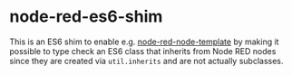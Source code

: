 # node-red-es6-shim

This is an ES6 shim to enable e.g.
[node-red-node-template](https://github.com/yostinso/node-red-node-template)
by making it possible to type check an ES6 class that inherits from Node RED
nodes since they are created via `util.inherits` and are not actually
subclasses.
